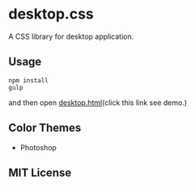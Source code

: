 # desktop.css

A CSS library for desktop application.

## Usage

```
npm install
gulp
```

and then open [desktop.html](#)(click this link see demo.)

## Color Themes

* Photoshop

## MIT License
